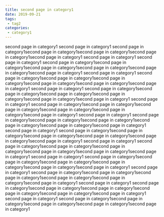 ```yaml
---
title: second page in category1
date: 2019-09-21
tags:
 - tag2
categories:
 - category1
---
```


second page in category1
second page in category1
second page in category1second page in category1second page in category1second page in category1second page in category1
second page in category1
second page in category1
second page in category1second page in category1second page in category1second page in category1second page in category1second page in category1
second page in category1
second page in category1second page in category1second page in category1second page in category1second page in category1second page in category1
second page in category1
second page in category1second page in category1second page in category1second page in category1second page in category1second page in category1
second page in category1
second page in category1second page in category1second page in category1second page in category1second page in category1second page in category1
second page in category1
second page in category1second page in category1second page in category1second page in category1second page in category1second page in category1
second page in category1
second page in category1second page in category1second page in category1second page in category1second page in category1second page in category1
second page in category1
second page in category1second page in category1second page in category1second page in category1second page in category1second page in category1
second page in category1
second page in category1second page in category1second page in category1second page in category1second page in category1second page in category1
second page in category1
second page in category1second page in category1second page in category1second page in category1second page in category1second page in category1
second page in category1
second page in category1second page in category1second page in category1second page in category1second page in category1second page in category1
second page in category1
second page in category1second page in category1second page in category1second page in category1second page in category1